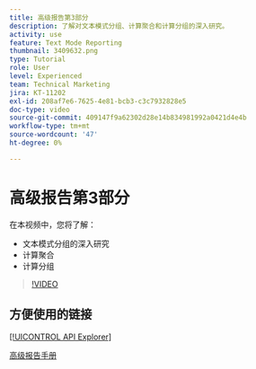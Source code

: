 ```yaml
---
title: 高级报告第3部分
description: 了解对文本模式分组、计算聚合和计算分组的深入研究。
activity: use
feature: Text Mode Reporting
thumbnail: 3409632.png
type: Tutorial
role: User
level: Experienced
team: Technical Marketing
jira: KT-11202
exl-id: 208af7e6-7625-4e81-bcb3-c3c7932828e5
doc-type: video
source-git-commit: 409147f9a62302d28e14b834981992a0421d4e4b
workflow-type: tm+mt
source-wordcount: '47'
ht-degree: 0%

---
```


# 高级报告第3部分

在本视频中，您将了解：

* 文本模式分组的深入研究
* 计算聚合
* 计算分组

>[!VIDEO](https://video.tv.adobe.com/v/3409635/?quality=12&learn=on)

## 方便使用的链接

[[!UICONTROL API Explorer]](https://developer.adobe.com/workfront/api-explorer/)

[高级报告手册](/help/assets/advanced-reporting-manual.pdf)
